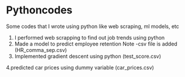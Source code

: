 # Pythoncodes
Some codes that I wrote using python like web scraping, ml models, etc
1. I performed web scrapping to find out job trends using python
2. Made a model to predict employee retention 
Note -csv file is added (HR_comma_sep.csv)
3. Implemented gradient descent using python (test_score.csv)

4.predicted car prices using dummy variable (car_prices.csv)
